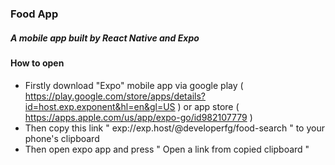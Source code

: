 ### Food App
##### A mobile app built by React Native and Expo

#### How to open

- Firstly download "Expo" mobile app via google play ( https://play.google.com/store/apps/details?id=host.exp.exponent&hl=en&gl=US ) or app store ( https://apps.apple.com/us/app/expo-go/id982107779 )
- Then copy this link " exp://exp.host/@developerfg/food-search " to your phone's clipboard
- Then open expo app and press " Open a link from copied clipboard "  
